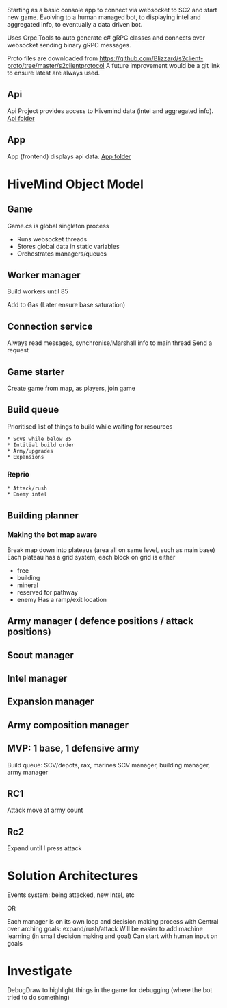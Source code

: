 Starting as a basic console app to connect via websocket to SC2 and start new game. Evolving to a human managed bot, to displaying intel and aggregated info, to eventually a data driven bot.

Uses Grpc.Tools to auto generate c# gRPC classes and connects over websocket sending binary gRPC messages.

Proto files are downloaded from https://github.com/Blizzard/s2client-proto/tree/master/s2clientprotocol
A future improvement would be a git link to ensure latest are always used.

## Api
Api Project provides access to Hivemind data (intel and aggregated info). [Api folder](/Api/)

## App
App (frontend) displays api data. [App folder](/App/)

# HiveMind Object Model
## Game
Game.cs is global singleton process
- Runs websocket threads
- Stores global data in static variables
- Orchestrates managers/queues

## Worker manager
Build workers until 85

Add to Gas
(Later ensure base saturation)

## Connection service
Always read messages, synchronise/Marshall info to main thread
Send a request

## Game starter
Create game from map, as players, join game

## Build queue
Prioritised list of things to build while waiting for resources

	* Scvs while below 85
	* Intitial build order
	* Army/upgrades
	* Expansions


### Reprio
	* Attack/rush
	* Enemy intel

## Building planner
### Making the bot map aware
Break map down into plateaus (area all on same level, such as main base)
Each plateau has a grid system, each block on grid is either
 - free
 - building
 - mineral
 - reserved for pathway
 - enemy
Has a ramp/exit location

## Army manager ( defence positions / attack positions)
## Scout manager
## Intel manager
## Expansion manager
## Army composition manager

## MVP: 1 base, 1 defensive army
Build queue: SCV/depots, rax, marines
SCV manager, building manager, army manager

## RC1
Attack move at army count

## Rc2
Expand until I press attack

# Solution Architectures
Events system: being attacked, new Intel, etc

OR

Each manager is on its own loop and decision making process with Central over arching goals: expand/rush/attack
Will be easier to add machine learning (in small decision making and goal)
Can start with human input on goals

# Investigate
DebugDraw to highlight things in the game for debugging (where the bot tried to do something)